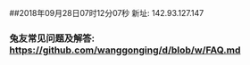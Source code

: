 ##2018年09月28日07时12分07秒 新址: 142.93.127.147
### 兔友常见问题及解答: https://github.com/wanggonging/d/blob/w/FAQ.md
